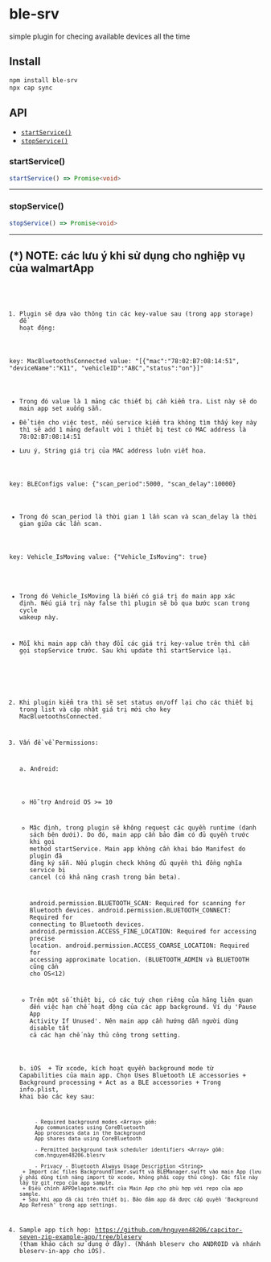# ble-srv

simple plugin for checing available devices all the time

## Install

```bash
npm install ble-srv
npx cap sync
```

## API

<docgen-index>

- [`startService()`](#startservice)
- [`stopService()`](#stopservice)

</docgen-index>

<docgen-api>
<!--Update the source file JSDoc comments and rerun docgen to update the docs below-->

### startService()

```typescript
startService() => Promise<void>
```

---

### stopService()

```typescript
stopService() => Promise<void>
```

---

</docgen-api>

## (\*) NOTE: các lưu ý khi sử dụng cho nghiệp vụ của walmartApp

<code>

1. Plugin sẽ dựa vào thông tin các key-value sau (trong app storage) để hoạt động:

key: MacBluetoothsConnected
value: "[{"mac":"78:02:B7:08:14:51", "deviceName":"K11", "vehicleID":"ABC","status":"on"}]"

+ Trong đó value là 1 mảng các thiết bị cần kiểm tra. List này sẽ do main app set xuống sẵn.
+ Để tiện cho việc test, nếu service kiểm tra không tìm thấy key này thì sẽ add 1 mảng default
với 1 thiết bị test có MAC address là 78:02:B7:08:14:51
+ Lưu ý, String giá trị của MAC address luôn viết hoa.

key: BLEConfigs
value: {"scan_period":5000, "scan_delay":10000}

+ Trong đó scan_period là thời gian 1 lần scan và scan_delay là thời gian giữa các lần scan.

key: Vehicle_IsMoving
value: {"Vehicle_IsMoving": true}

+ Trong đó Vehicle_IsMoving là biến có giá trị do main app xác định. Nếu giá trị này false thì plugin sẽ bỏ qua bước scan trong cycle wakeup này.

+ Mỗi khi main app cần thay đổi các giá trị key-value trên thì cần gọi stopService trước. Sau khi update thì startService lại.

2. Khi plugin kiểm tra thì sẽ set status on/off lại cho các thiết bị trong list và cập nhật giá trị mới cho key MacBluetoothsConnected.

3. Vấn đề về Permissions:

    a. Android:
    + Hỗ trợ Android OS >= 10
    + Mặc định, trong plugin sẽ không request các quyền runtime (danh sách bên dưới). Do đó, main app cần bảo đảm có đủ quyền trước khi gọi method startService. Main app không cần khai báo Manifest do plugin đã đăng ký sẵn. Nếu plugin check không đủ quyền thì đồng nghĩa service bị cancel (có khả năng crash trong bản beta).

        android.permission.BLUETOOTH_SCAN: Required for scanning for Bluetooth devices.
        android.permission.BLUETOOTH_CONNECT: Required for connecting to Bluetooth devices.
        android.permission.ACCESS_FINE_LOCATION: Required for accessing precise location.
        android.permission.ACCESS_COARSE_LOCATION: Required for accessing approximate location.
        (BLUETOOTH_ADMIN và BLUETOOTH cũng cần cho OS<12)

    + Trên một số thiêt bị, có các tuỳ chọn riêng của hãng liên quan đến việc hạn chế hoạt động của các app background. Ví dụ 'Pause App Activity If Unused'. Nên main app cần hướng dẫn người dùng disable tất cả các hạn chế này thủ công trong setting.

    b. iOS <BETA>
        + Từ xcode, kích hoạt quyền background mode từ Capabilities của main app. Chọn Uses Bluetooth LE accessories + Background processing + Act as a BLE accessories
        + Trong info.plist, khai báo các key sau:

            - Required background modes <Array> gồm:
            App communicates using CoreBluetooth
            App processes data in the background
            App shares data using CoreBluetooth

            - Permitted background task scheduler identifiers <Array> gồm:
            com.hnguyen48206.blesrv

            - Privacy - Bluetooth Always Usage Description <String>
        + Import các files BackgroundTimer.swift và BLEManager.swift vào main App (lưu ý phải dùng tính năng import từ xcode, không phải copy thủ công). Các file này lấy từ git repo của app sample.
        + Điều chỉnh APPDelagate.swift của Main App cho phù hợp với repo của app sample.
        + Sau khi app đã cài trên thiết bị. Bảo đảm app đã được cấp quyền 'Background App Refresh' trong app settings.

4. Sample app tích hợp: https://github.com/hnguyen48206/capcitor-seven-zip-example-app/tree/bleserv (tham khảo cách sử dụng ở đây). (Nhánh bleserv cho ANDROID và nhánh bleserv-in-app cho iOS).

</code>
